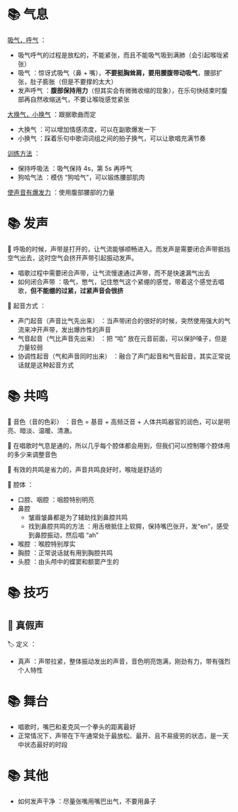 
# 📚 气息
<u>吸气，呼气</u> ：
- 吸气呼气的过程是放松的，不能紧张，而且不能吸气吸到满肺（会引起喉咙紧张）
- 吸气 ：惊讶式吸气（鼻 + 嘴），**不要挺胸耸肩，要用腰腹带动吸气**，腰部扩张，肚子膨胀（但是不要撑的太大）
- 发声呼气 ：**腹部保持用力**（但其实会有微微收缩的现象），在乐句快结束时腹部再自然收缩送气，不要让喉咙感觉紧张

<u>大换气，小换气</u> ：跟据歌曲而定
- 大换气 ：可以增加情感浓度，可以在副歌爆发一下
- 小换气 ：踩着乐句中歌词词组之间的拍子换气，可以让歌唱充满节奏

<u>训练方法</u> ：
- 保持呼吸法 ：吸气保持 4s，第 5s 再呼气
- 狗哈气法 ：模仿 “狗哈气”，可以锻炼腰部肌肉

<u>使声音有爆发力</u> ：使用腹部腰部的力量

# 📚 发声
🧩 呼吸的时候，声带是打开的，让气流能够顺畅进入。而发声是需要闭合声带抵挡空气出去，这时空气会挤开声带引起振动发声。
- 唱歌过程中需要闭合声带，让气流慢速通过声带，而不是快速漏气出去
- 如何闭合声带 ：吸气，憋气，记住憋气这个紧绷的感觉，带着这个感觉去唱歌，**但不能绷的过紧，过紧声音会很挤**

🧩 起音方式 ：
- 声门起音（声音比气先出来） ：当声带闭合的很好的时候，突然使用强大的气流来冲开声带，发出爆炸性的声音
- 气音起音（气比声音先出来） ：把 “哈” 放在元音前面，可以保护嗓子，但是力量较弱
- 协调性起音（气和声音同时出来） ：融合了声门起音和气音起音，其实正常说话就是这种起音方式

# 📚 共鸣
🧩 音色（音的色彩） ：音色 = 基音 + 高频泛音 + 人体共鸣器官的润色，可以是明亮、暗淡、温暖、清澈。

🧩 在唱歌时气息是通的，所以几乎每个腔体都会用到，但我们可以控制哪个腔体用的多少来调整音色

🧩 有效的共鸣是省力的，声音共鸣良好时，喉咙是舒适的

🧩 腔体 ：
- 口腔、咽腔 ：咽腔特别明亮
- 鼻腔
	- 皱眉皱鼻都是为了辅助找到鼻腔共鸣
	- 找到鼻腔共鸣的方法 ：用舌根抵住上软腭，保持嘴巴张开，发“en”，感受到鼻腔振动，然后唱 “ah”
- 喉腔 ：喉腔特别厚实
- 胸腔 ：正常说话就有用到胸腔共鸣
- 头腔 ：由头颅中的蝶窦和额窦产生的

# 📚 技巧
## 📖 真假声
🏷️ 定义 ：
- 真声 ：声带拉紧，整体振动发出的声音，音色明亮饱满，刚劲有力，带有强烈个人特性


# 📚 舞台
- 唱歌时，嘴巴和麦克风一个拳头的距离最好
- 正常情况下，声带在下午通常处于最放松、最开、且不易疲劳的状态，是一天中状态最好的时段

# 📚 其他
- 如何发声干净 ：尽量张嘴用嘴巴出气，不要用鼻子





